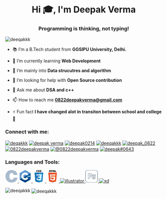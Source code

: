 <h1 align="center">Hi 🎓, I'm Deepak Verma</h1>
<h3 align="center">Programming is thinking, not typing!</h3>

<p align="left"> <img src="https://komarev.com/ghpvc/?username=deeqakkk&label=Profile%20views&color=0e75b6&style=flat" alt="deeqakkk" /> </p>

- 📚 I’m a B.Tech student from **GGSIPU University, Delhi.**

- 🌱 I’m currently learning **Web Development**

- 👯 I’m mainly into **Data strucutres and algorithm**

- 🤝 I’m looking for help with **Open Source contribution**

- 💬 Ask me about **DSA and c++**

- 📫 How to reach me **0822deepakverma@gmail.com**

- ⚡ Fun fact **I have changed alot in transiton between school and college👀**

<h3 align="left">Connect with me:</h3>
<p align="left">
<a href="https://twitter.com/deqakkk" target="blank"><img align="center" src="https://cdn.jsdelivr.net/npm/simple-icons@3.0.1/icons/twitter.svg" alt="deqakkk" height="30" width="40" /></a>
<a href="https://linkedin.com/in/deepak verma" target="blank"><img align="center" src="https://cdn.jsdelivr.net/npm/simple-icons@3.0.1/icons/linkedin.svg" alt="deepak verma" height="30" width="40" /></a>
<a href="https://fb.com/deepak0214" target="blank"><img align="center" src="https://cdn.jsdelivr.net/npm/simple-icons@3.0.1/icons/facebook.svg" alt="deepak0214" height="30" width="40" /></a>
<a href="https://instagram.com/deeqakkk" target="blank"><img align="center" src="https://cdn.jsdelivr.net/npm/simple-icons@3.0.1/icons/instagram.svg" alt="deeqakkk" height="30" width="40" /></a>
<a href="https://www.codechef.com/users/deepak_0822" target="blank"><img align="center" src="https://cdn.jsdelivr.net/npm/simple-icons@3.1.0/icons/codechef.svg" alt="deepak_0822" height="30" width="40" /></a>
<a href="https://www.hackerrank.com/0822deepakverma" target="blank"><img align="center" src="https://cdn.jsdelivr.net/npm/simple-icons@3.0.1/icons/hackerrank.svg" alt="0822deepakverma" height="30" width="40" /></a>
<a href="https://www.hackerearth.com/@0822deepakverma" target="blank"><img align="center" src="https://cdn.jsdelivr.net/npm/simple-icons@3.0.1/icons/hackerearth.svg" alt="@0822deepakverma" height="30" width="40" /></a>
<a href="https://discord.gg/deepak#0643" target="blank"><img align="center" src="https://cdn.jsdelivr.net/npm/simple-icons@3.0.1/icons/discord.svg" alt="deepak#0643" height="30" width="40" /></a>
</p>

<h3 align="left">Languages and Tools:</h3>
<p align="left"> <a href="https://www.cprogramming.com/" target="_blank"> <img src="https://raw.githubusercontent.com/devicons/devicon/master/icons/c/c-original.svg" alt="c" width="40" height="40"/> </a> <a href="https://www.w3schools.com/cpp/" target="_blank"> <img src="https://raw.githubusercontent.com/devicons/devicon/master/icons/cplusplus/cplusplus-original.svg" alt="cplusplus" width="40" height="40"/> </a> <a href="https://www.w3schools.com/css/" target="_blank"> <img src="https://raw.githubusercontent.com/devicons/devicon/master/icons/css3/css3-original-wordmark.svg" alt="css3" width="40" height="40"/> </a> <a href="https://www.w3.org/html/" target="_blank"> <img src="https://raw.githubusercontent.com/devicons/devicon/master/icons/html5/html5-original-wordmark.svg" alt="html5" width="40" height="40"/> </a> <a href="https://www.adobe.com/in/products/illustrator.html" target="_blank"> <img src="https://www.vectorlogo.zone/logos/adobe_illustrator/adobe_illustrator-icon.svg" alt="illustrator" width="40" height="40"/> </a> <a href="https://www.photoshop.com/en" target="_blank"> <img src="https://raw.githubusercontent.com/devicons/devicon/master/icons/photoshop/photoshop-line.svg" alt="photoshop" width="40" height="40"/> </a> <a href="https://www.adobe.com/products/xd.html" target="_blank"> <img src="https://cdn.worldvectorlogo.com/logos/adobe-xd.svg" alt="xd" width="40" height="40"/> </a> </p>

<p><img align="left" src="https://github-readme-stats.vercel.app/api/top-langs?username=deeqakkk&show_icons=true&locale=en&layout=compact" alt="deeqakkk" /></p>

<p>&nbsp;<img align="center" src="https://github-readme-stats.vercel.app/api?username=deeqakkk&show_icons=true&locale=en" alt="deeqakkk" /></p>

